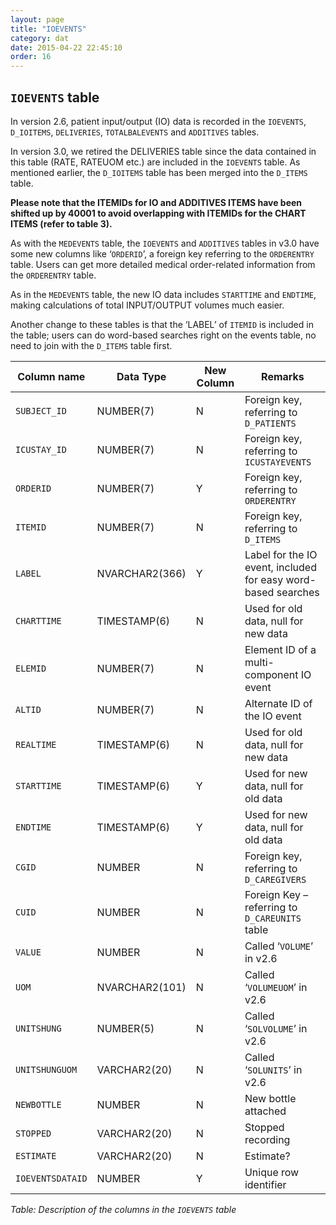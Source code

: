 ```yaml
---
layout: page
title: "IOEVENTS"
category: dat
date: 2015-04-22 22:45:10
order: 16
---
```


## ```IOEVENTS``` table

In version 2.6, patient input/output (IO) data is recorded in the
```IOEVENTS```, ```D_IOITEMS```, ```DELIVERIES```, ```TOTALBALEVENTS``` and ```ADDITIVES``` tables.

In version 3.0, we retired the DELIVERIES table since the data contained
in this table (RATE, RATEUOM etc.) are included in the ```IOEVENTS``` table.
As mentioned earlier, the ```D_IOITEMS``` table has been merged into the
```D_ITEMS``` table.

**Please note that the ITEMIDs for IO and ADDITIVES ITEMS have been
shifted up by 40001 to avoid overlapping with ITEMIDs for the CHART
ITEMS (refer to table 3).**

As with the ```MEDEVENTS``` table, the ```IOEVENTS``` and ```ADDITIVES``` tables in v3.0 have some new columns like ‘```ORDERID```’, a foreign key referring to the ```ORDERENTRY``` table. Users can get more detailed medical order-related information from the ```ORDERENTRY``` table.

As in the ```MEDEVENTS``` table, the new IO data includes ```STARTTIME``` and
```ENDTIME```, making calculations of total INPUT/OUTPUT volumes much
easier.

Another change to these tables is that the ‘LABEL’ of ```ITEMID``` is included
in the table; users can do word-based searches right on the events
table, no need to join with the ```D_ITEMS``` table first.

Column name | Data Type | New Column  | Remarks
--- | --- | --- | ---
```SUBJECT_ID``` | NUMBER(7) | N | Foreign key, referring to ```D_PATIENTS```
```ICUSTAY_ID``` | NUMBER(7) | N | Foreign key, referring to ```ICUSTAYEVENTS```
```ORDERID``` | NUMBER(7) | Y | Foreign key, referring to ```ORDERENTRY```
```ITEMID``` | NUMBER(7) | N | Foreign key, referring to ```D_ITEMS```
```LABEL``` | NVARCHAR2(366) | Y | Label for the IO event, included for easy word-based searches
```CHARTTIME``` | TIMESTAMP(6) | N | Used for old data, null for new data
```ELEMID``` | NUMBER(7) | N | Element ID of a multi-component IO event
```ALTID``` | NUMBER(7) | N | Alternate ID of the IO event
```REALTIME``` | TIMESTAMP(6) | N | Used for old data, null for new data
```STARTTIME``` | TIMESTAMP(6) | Y | Used for new data, null for old data
```ENDTIME``` | TIMESTAMP(6) | Y | Used for new data, null for old data
```CGID``` | NUMBER | N | Foreign key, referring to ```D_CAREGIVERS```
```CUID``` | NUMBER | N | Foreign Key – referring to ```D_CAREUNITS``` table
```VALUE``` | NUMBER | N | Called ‘```VOLUME```’ in v2.6
```UOM``` | NVARCHAR2(101) | N | Called ‘```VOLUMEUOM```’ in v2.6
```UNITSHUNG``` | NUMBER(5) | N | Called ‘```SOLVOLUME```’ in v2.6
```UNITSHUNGUOM``` | VARCHAR2(20) | N | Called ‘```SOLUNITS```’ in v2.6
```NEWBOTTLE``` | NUMBER | N | New bottle attached
```STOPPED``` | VARCHAR2(20) | N | Stopped recording
```ESTIMATE``` | VARCHAR2(20) | N | Estimate?
```IOEVENTSDATAID``` | NUMBER | Y | Unique row identifier

*Table: Description of the columns in the ```IOEVENTS``` table*




